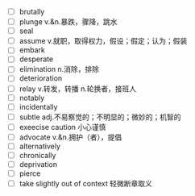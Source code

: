 - [ ] brutally
- [ ] plunge v.&n.暴跌，骤降，跳水
- [ ] seal
- [ ] assume v.就职，取得权力，假设；假定；认为；假装
- [ ] embark
- [ ] desperate
- [ ] elimination n.消除，排除
- [ ] deterioration
- [ ] relay v.转发，转播 n.轮换者，接班人
- [ ] notably
- [ ] incidentally
- [ ] subtle adj.不易察觉的；不明显的；微妙的；机智的
- [ ] exeecise caution 小心谨慎
- [ ] advocate v.&n.拥护（者），提倡
- [ ] alternatively
- [ ] chronically
- [ ] deprivation
- [ ] pierce
- [ ] take slightly out of context 轻微断章取义